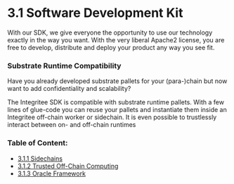 # 3.1 Software Development Kit

With our SDK, we give everyone the opportunity to use our technology exactly in the way you want. With the very liberal Apache2 license, you are free to develop, distribute and deploy your product any way you see fit.

### Substrate Runtime Compatibility

Have you already developed substrate pallets for your (para-)chain but now want to add confidentiality and scalability?

The Integritee SDK is compatible with substrate runtime pallets. With a few lines of glue-code you can reuse your pallets and instantiate them inside an Integritee off-chain worker or sidechain. It is even possible to trustlessly interact between on- and off-chain runtimes

### Table of Content:

* [3.1.1 Sidechains](3.1.1-sidechains.md)
* [3.1.2 Trusted Off-Chain Computing](3.1.2-trusted-off-chain-computing.md)
* [3.1.3 Oracle Framework](3.1.3-oracle-framework.md)

